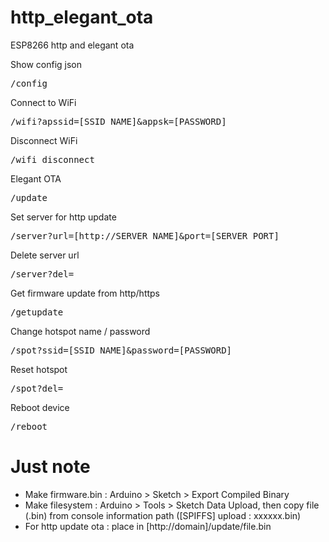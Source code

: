# http_elegant_ota
ESP8266 http and elegant ota

Show config json
<pre>/config</pre>

Connect to WiFi
<pre>/wifi?apssid=[SSID_NAME]&appsk=[PASSWORD]</pre>

Disconnect WiFi
<pre>/wifi_disconnect</pre>

Elegant OTA
<pre>/update</pre>

Set server for http update
<pre>/server?url=[http://SERVER_NAME]&port=[SERVER_PORT]</pre>

Delete server url
<pre>/server?del=</pre>

Get firmware update from http/https
<pre>/getupdate</pre>

Change hotspot name / password
<pre>/spot?ssid=[SSID_NAME]&password=[PASSWORD]</pre>

Reset hotspot
<pre>/spot?del=</pre>

Reboot device
<pre>/reboot</pre>

# Just note
- Make firmware.bin : Arduino > Sketch > Export Compiled Binary
- Make filesystem : Arduino > Tools > Sketch Data Upload, then copy file (.bin) from console information path ([SPIFFS] upload  : xxxxxx.bin)
- For http update ota : place in [http://domain]/update/file.bin
